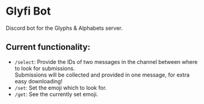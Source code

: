 # Glyfi Bot

Discord bot for the Glyphs & Alphabets server.

## Current functionality:

- `/select`: Provide the IDs of two messages in the channel between where to look for submissions.  
  Submissions will be collected and provided in one message, for extra easy downloading!
- `/set`: Set the emoji which to look for.
- `/get`: See the currently set emoji.
